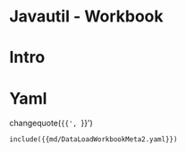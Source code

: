 # Javautil - Workbook

# Intro
#

# Yaml 
changequote(`{{', `}}')
```
include({{md/DataLoadWorkbookMeta2.yaml}})
```
